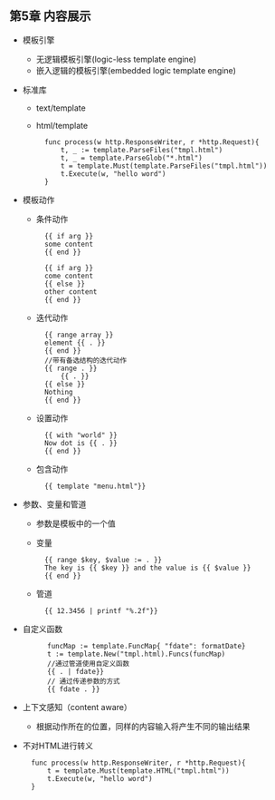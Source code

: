 ## 第5章 内容展示
- 模板引擎
	- 无逻辑模板引擎(logic-less template engine)
	- 嵌入逻辑的模板引擎(embedded logic template engine)
- 标准库
	- text/template
	- html/template
	
    		func process(w http.ResponseWriter, r *http.Request){
                t, _ := template.ParseFiles("tmpl.html")
                t, _ = template.ParseGlob("*.html")
                t = template.Must(template.ParseFiles("tmpl.html"))
                t.Execute(w, "hello word")
            }

- 模板动作
	- 条件动作

			{{ if arg }}
            some content
            {{ end }}
            
            {{ if arg }}
            come content
            {{ else }}
            other content
            {{ end }}
	- 迭代动作

			{{ range array }}
            element {{ . }}
            {{ end }}
            //带有备选结构的迭代动作
            {{ range . }}
            	{{ . }}
            {{ else }}
            Nothing
            {{ end }}
	- 设置动作

			{{ with "world" }}
            Now dot is {{ . }}
            {{ end }}
	- 包含动作

			{{ template "menu.html"}}
- 参数、变量和管道
	- 参数是模板中的一个值
	- 变量
	
    		{{ range $key, $value := . }}
            The key is {{ $key }} and the value is {{ $value }}
            {{ end }}
    - 管道
    
    		{{ 12.3456 | printf "%.2f"}}
- 自定义函数

			funcMap := template.FuncMap{ "fdate": formatDate}
            t := template.New("tmpl.html).Funcs(funcMap)
            //通过管道使用自定义函数
            {{ . | fdate}}
            // 通过传递参数的方式
            {{ fdate . }}
- 上下文感知（content aware）
	- 根据动作所在的位置，同样的内容输入将产生不同的输出结果
- 不对HTML进行转义

        func process(w http.ResponseWriter, r *http.Request){
            t = template.Must(template.HTML("tmpl.html"))
            t.Execute(w, "hello word")
        }